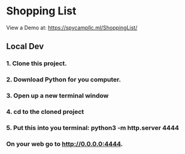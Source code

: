 # Shopping List
View a Demo at: https://spycampllc.ml/ShoppingList/


## Local Dev

### 1. Clone this project. 

### 2. Download Python for you computer.

### 3. Open up a new terminal window

### 4.  cd to the cloned project 

### 5. Put this into you terminal: python3 -m http.server 4444

### On your web go to http://0.0.0.0:4444.
